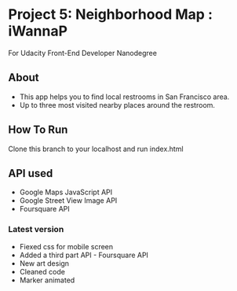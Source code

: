 # Project 5: Neighborhood Map : iWannaP
For Udacity Front-End Developer Nanodegree

## About
* This app helps you to find local restrooms in San Francisco area.
* Up to three most visited nearby places around the restroom.

## How To Run
Clone this branch to your localhost and run index.html

## API used
* Google Maps JavaScript API
* Google Street View Image API
* Foursquare API

### Latest version
* Fiexed css for mobile screen
* Added a third part API - Foursquare API
* New art design
* Cleaned code
* Marker animated

